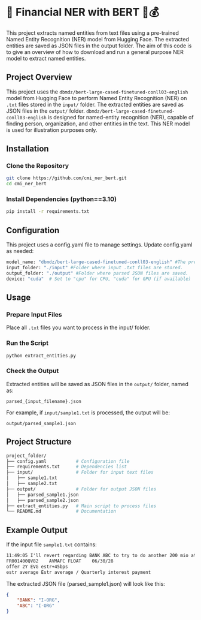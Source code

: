 # 🏦 Financial NER with BERT 🧠💰

This project extracts named entities from text files using a pre-trained Named Entity Recognition (NER) model from Hugging Face. The extracted entities are saved as JSON files in the output folder. The aim of this code is to give an overview of how to download and run a general purpose NER model to extract named entities. 



## Project Overview

This project uses the ```dbmdz/bert-large-cased-finetuned-conll03-english``` model from Hugging Face to perform Named Entity Recognition (NER) on ```.txt``` files stored in the ```input/``` folder. The extracted entities are saved as JSON files in the ```output/``` folder. 
```dbmdz/bert-large-cased-finetuned-conll03-english``` is designed for named-entity recognition (NER), capable of finding person, organization, and other entities in the text.
This NER model is used for illustration purposes only. 



## Installation

### Clone the Repository
```bash
git clone https://github.com/cmi_ner_bert.git
cd cmi_ner_bert
```

### Install Dependencies (python==3.10)
```bash
pip install -r requirements.txt
```

## Configuration

This project uses a config.yaml file to manage settings. Update config.yaml as needed:
```bash
model_name: "dbmdz/bert-large-cased-finetuned-conll03-english" #The pre-trained model for NER.
input_folder: "./input" #Folder where input .txt files are stored.
output_folder: "./output" #Folder where parsed JSON files are saved.
device: "cuda"  # Set to "cpu" for CPU, "cuda" for GPU (if available)
```

## Usage

### Prepare Input Files

Place all ```.txt``` files you want to process in the input/ folder.

### Run the Script
```bash
python extract_entities.py
```

### Check the Output

Extracted entities will be saved as JSON files in the ```output/``` folder, named as:
```
parsed_{input_filename}.json
```

For example, if ```input/sample1.txt``` is processed, the output will be:

```
output/parsed_sample1.json
```

## Project Structure
```bash
project_folder/
├── config.yaml           # Configuration file
├── requirements.txt      # Dependencies list
├── input/                # Folder for input text files
│   ├── sample1.txt
│   ├── sample2.txt
├── output/               # Folder for output JSON files
│   ├── parsed_sample1.json
│   ├── parsed_sample2.json
├── extract_entities.py   # Main script to process files
└── README.md             # Documentation
```

## Example Output

If the input file ```sample1.txt``` contains:
```txt
11:49:05 I'll revert regarding BANK ABC to try to do another 200 mio at 2Y
FR001400QV82	AVMAFC FLOAT	06/30/28
offer 2Y EVG estr+45bps
estr average Estr average / Quarterly interest payment
```


The extracted JSON file (parsed_sample1.json) will look like this:
```JSON
{
    "BANK": "I-ORG",
    "ABC": "I-ORG"
}
```
